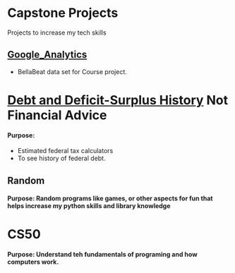 # Capstone Projects
Projects to increase my tech skills

## [Google_Analytics](https://github.com/Jtrahan88/CapStoneProjects/tree/main/Google_Analytics)
* BellaBeat data set for Course project. 

# [Debt and Deficit-Surplus History]() Not Financial Advice
#### Purpose: 
* Estimated federal tax calculators
* To see history of federal debt. 

## Random
#### Purpose: Random programs like games, or other aspects for fun that helps increase my python skills and library knowledge

# CS50
#### Purpose: Understand teh fundamentals of programing and how computers work. 

